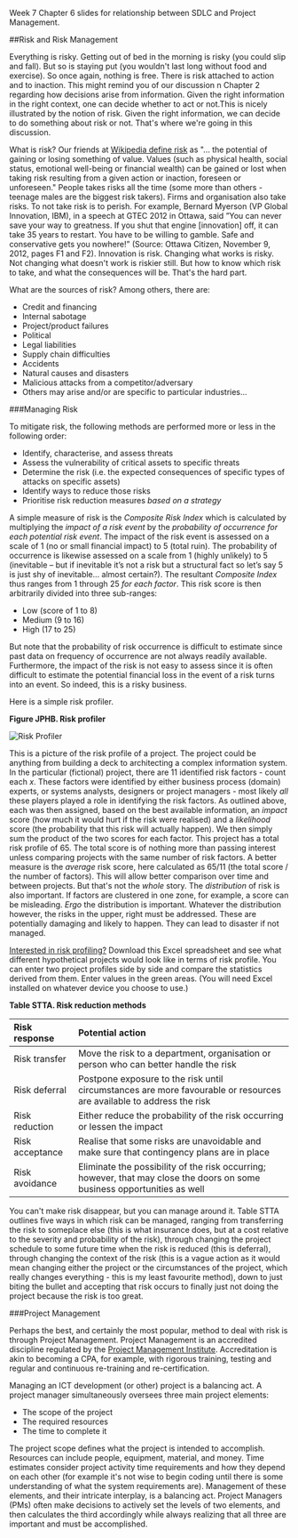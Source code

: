 Week 7 Chapter 6 slides for relationship between SDLC and Project Management. 

##Risk and Risk Management

Everything is risky. Getting out of bed in the morning is risky (you could slip and fall). But so is staying put (you wouldn't last long without food and exercise). So once again, nothing is free. There is risk attached to action and to inaction. This might remind you of our discussion n Chapter 2 regarding how decisions arise from information. Given the right information in the right context, one can decide whether to act or not.This is nicely illustrated by the notion of risk. Given the right information, we can decide to do something about risk or not. That's where we're going in this discussion. 

What is risk? Our friends at [Wikipedia define risk](https://en.wikipedia.org/wiki/Risk) as "... the potential of gaining or losing something of value. Values (such as physical health, social status, emotional well-being or financial wealth) can be gained or lost when taking risk resulting from a given action or inaction, foreseen or unforeseen." People takes risks all the time (some more than others - teenage males are the biggest risk takers). Firms and organisation also take risks. To not take risk is to perish. For example, Bernard Myerson (VP Global Innovation, IBM), in a speech at GTEC 2012 in Ottawa, said ”You can never save your way to greatness. If you shut that engine [innovation] off, it can take 35 years to restart. You have to be willing to gamble. Safe and conservative gets you nowhere!” (Source: Ottawa Citizen, November 9, 2012, pages F1 and F2). Innovation is risk. Changing what works is risky. Not changing what doesn't work is riskier still. But how to know which risk to take, and what the consequences will be. That's the hard part. 

What are the sources of risk? Among others, there are:

- Credit and financing
- Internal sabotage
- Project/product failures
- Political
- Legal liabilities
- Supply chain difficulties
- Accidents
- Natural causes and disasters
- Malicious attacks from a competitor/adversary
- Others may arise and/or are specific to particular industries...

###Managing Risk

To mitigate risk, the following methods are performed more or less in the following order:

- Identify, characterise, and assess threats
- Assess the vulnerability of critical assets to specific threats
- Determine the risk (i.e. the expected consequences of specific types of attacks on specific assets)
- Identify ways to reduce those risks
- Prioritise risk reduction measures *based on a strategy*

A simple measure of risk is the *Composite Risk Index* which is calculated by multiplying the *impact of a risk event* by the *probability of occurrence for each potential risk event*. The impact of the risk event is assessed on a scale of 1 (no or small financial impact) to 5 (total ruin). The probability of occurrence is likewise assessed on a scale from 1 (highly unlikely) to 5 (inevitable – but if inevitable it’s not a risk but a structural fact so let’s say 5 is just shy of inevitable... almost certain?). The resultant *Composite Index* thus ranges from 1 through 25 *for each factor*. This risk score is then arbitrarily divided into three sub-ranges:

- Low (score of 1 to 8)
- Medium (9 to 16)
- High (17 to 25)

But note that the probability of risk occurrence is difficult to estimate since past data on frequency of occurrence are not always readily available.
Furthermore, the impact of the risk is not easy to assess since it is often difficult to estimate the potential financial loss in the event of a risk turns into an event. So indeed, this is a risky business. 

Here is a simple risk profiler.

**Figure JPHB. Risk profiler**

![Risk Profiler](https://raw.githubusercontent.com/robertriordan/2400/master/Images/risk_profiler.png)

This is a picture of the risk profile of a project. The project could be anything from building a deck to architecting a complex information system. In the particular (fictional) project, there are 11 identified risk factors - count each *x*. These factors were identified by either business process (domain) experts, or systems analysts, designers or project managers - most likely *all* these players played a role in identifying the risk factors. As outlined above, each was then assigned, based on the best available information, an *impact* score (how much it would hurt if the risk were realised) and a *likelihood* score (the probability that this risk will actually happen). We then simply sum the product of the two scores for each factor. This project has a total risk profile of 65. The total score is of nothing more than passing interest unless comparing projects with the same number of risk factors. A better measure is the *average* risk score, here calculated as 65/11 (the total score / the number of factors). This will allow better comparison over time and between projects. But that's not the *whole* story. The *distribution* of risk is also important. If factors are clustered in one zone, for example, a score can be misleading. *Ergo* the distribution is important.  Whatever the distribution however, the risks in the upper, right must be addressed. These are potentially damaging and likely to happen. They can lead to disaster if not managed. 

[Interested in risk profiling?](https://raw.githubusercontent.com/robertriordan/2400/master/resources/risk_profiler.xlsx) Download this Excel spreadsheet and see what different hypothetical projects would look like in terms of risk profile. You can enter two project profiles side by side and compare the statistics derived from them. Enter values in the green areas. (You will need Excel installed on whatever device you choose to use.)

**Table STTA. Risk reduction methods**

| Risk response | Potential action |
| :-| :-|
| Risk transfer | Move the risk to a department, organisation or person who can better handle the risk |
| Risk deferral | Postpone exposure to the risk until circumstances are more favourable or resources are available to address the risk |
| Risk reduction | Either reduce the probability of the risk occurring or lessen the impact |
| Risk acceptance | Realise that some risks are unavoidable and make sure that contingency plans are in place |
| Risk avoidance | Eliminate the possibility of the risk occurring; however, that may close the doors on some business opportunities as well |

You can't make risk disappear, but you can manage around it. Table STTA outlines five ways in which risk can be managed, ranging from transferring the risk to someplace else (this is what insurance does, but at a cost relative to the severity and probability of the risk), through changing the project schedule to some future time when the risk is reduced (this is deferral), through changing the context of the risk (this is a vague action as it would mean changing either the project or the circumstances of the project, which really changes everything - this is my least favourite method), down to just biting the bullet and accepting that risk occurs to finally just not doing the project because the risk is too great. 

###Project Management

Perhaps the best, and certainly the most popular, method to deal with risk is through Project Management. Project Management is an accredited discipline regulated by the [Project Management Institute](https://www.pmi.org/). Accreditation is akin to becoming a CPA, for example, with rigorous training, testing and regular and continuous re-training and re-certification. 

Managing an ICT development (or other) project is a balancing act. A project manager simultaneously oversees three main project elements: 

- The scope of the project
- The required resources
- The time to complete it

The project scope defines what the project is intended to accomplish. Resources can include people, equipment, material, and money. Time estimates consider project activity time requirements and how they depend on each other (for example it's not wise to begin coding until there is some understanding of what the system requirements are). Management of these elements, and their intricate interplay, is a balancing act. Project Managers (PMs) often make decisions to actively set the levels of two elements, and then calculates the third accordingly while always realizing that all three are important and must be accomplished.
